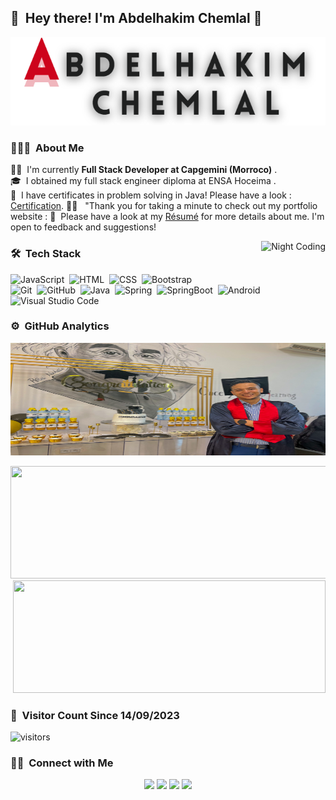 ## 👋 &nbsp;Hey there! I'm Abdelhakim Chemlal 👋
![Cover](https://github.com/hakimchemlal/hakimchemlal/blob/main/abdelhakim.chemlal.png)


### 👨🏻‍💻 &nbsp;About Me
🧑‍💻 &nbsp;I'm currently <b>Full Stack Developer at Capgemini (Morroco)</b> .\
🎓 &nbsp;I obtained my full stack engineer diploma at ENSA Hoceima .\
📄 &nbsp;I have certificates in problem solving in Java! Please have a look : [Certification](Certification.pdf).
🧑‍💻 &nbsp; "Thank you for taking a minute to check out my portfolio website : 
📄 &nbsp;Please have a look at my [Résumé](cv-CHEMLAL.pdf) for more details about me. I'm open to feedback and suggestions!


<img alt="Night Coding" src="https://c.tenor.com/f-nICqWLnrQAAAAS/programmer-cycle.gif" align="right"/>

### 🛠 &nbsp;Tech Stack



![JavaScript](https://img.shields.io/badge/-JavaScript-333333?style=flat&logo=javascript)&nbsp;
![HTML](https://img.shields.io/badge/-HTML-333333?style=flat&logo=HTML5)&nbsp;
![CSS](https://img.shields.io/badge/-CSS-333333?style=flat&logo=CSS3&logoColor=1572B6)&nbsp;
![Bootstrap](https://img.shields.io/badge/-Bootstrap-333333?style=flat&logo=bootstrap&logoColor=563D7C)\
![Git](https://img.shields.io/badge/-Git-333333?style=flat&logo=git)&nbsp;
![GitHub](https://img.shields.io/badge/-GitHub-333333?style=flat&logo=github)&nbsp;
![Java](https://img.shields.io/badge/-Java-333333?style=flat&logo=Java)&nbsp;
![Spring](https://img.shields.io/badge/-Spring-333333?style=flat&logo=Spring)&nbsp;
![SpringBoot](https://img.shields.io/badge/-SpringBoot-333333?style=flat&logo=SpringBoot)&nbsp;
![Android](https://img.shields.io/badge/-Android-333333?style=flat&logo=Android)\
![Visual Studio Code](https://img.shields.io/badge/-Visual%20Studio%20Code-333333?style=flat&logo=visual-studio-code&logoColor=007ACC)&nbsp;
### ⚙️ &nbsp;GitHub Analytics

<p align="left">
<a href="https://github.com/hakimchemlal"><img height="180em" width="1000em" src="https://github.com/hakimchemlal/hakimchemlal/blob/main/soutenance.png" />
</a>
</p>
<p align="right">
<a href="https://github.com/hakimchemlal"><img height="180em" width="1000em" src="https://github-readme-stats-eight-theta.vercel.app/api?username=hakimchemlal&show_icons=true&theme=vue-dark&include_all_commits=true&count_private=true" />
  <img height="180em" width="500em" src="https://github-readme-stats-eight-theta.vercel.app/api/top-langs/?username=hakimchemlal&layout=compact&exclude_lang=java+r&theme=vue-dark" />
</a>
</p>

### 🚶 &nbsp;Visitor Count Since 14/09/2023

  ![visitors](https://komarev.com/ghpvc/?username=hakimchemlal)
### 🤝🏻 &nbsp;Connect with Me

<p align="center">
<a href="https://www.linkedin.com/in/abdelhakim-chemlal/"><img src="https://img.shields.io/badge/-AbdelhakimChemlal-0077B5?style=flat-square&logo=Linkedin&logoColor=white"/></a>
<a href="mailto:hakimchemlal0@gmail.com"><img src="https://img.shields.io/badge/-@hakimchemlal-D14836?style=flat-square&logo=Gmail&logoColor=white"/></a>
<a href="https://instagram.com/hakimchemlale"><img src="https://img.shields.io/badge/-@hakimchemlale-E4405F?style=flat-square&logo=Instagram&logoColor=white"/></a>
<a href="https://facebook.com/hakim.chemlal.965/"><img src="https://img.shields.io/badge/-@hakimchemlal-1877F2?style=flat-square&logo=Facebook&logoColor=white"/></a>
</p>


